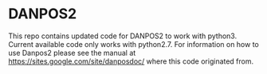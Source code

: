 # DANPOS2
This repo contains updated code for DANPOS2 to work with python3. Current available code only works with python2.7. For information on how to use Danpos2 please see the manual at https://sites.google.com/site/danposdoc/ where this code originated from.
